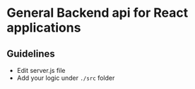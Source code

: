 # General Backend api for React applications

## Guidelines

- Edit server.js file
- Add your logic under ``./src`` folder